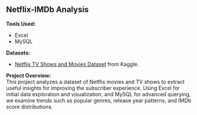 ## Netflix-IMDb Analysis

**Tools Used:**  
- Excel  
- MySQL  

**Datasets:**  
- [Netflix TV Shows and Movies Dataset](https://www.kaggle.com/datasets/victorsoeiro/netflix-tv-shows-and-movies?select=titles.csv) from Kaggle.

**Project Overview:**  
This project analyzes a dataset of Netflix movies and TV shows to extract useful insights for improving the subscriber experience. Using Excel for initial data exploration and visualization, and MySQL for advanced querying, we examine trends such as popular genres, release year patterns, and IMDb score distributions.
